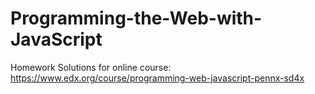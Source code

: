 # Programming-the-Web-with-JavaScript
Homework Solutions for online course:
https://www.edx.org/course/programming-web-javascript-pennx-sd4x
